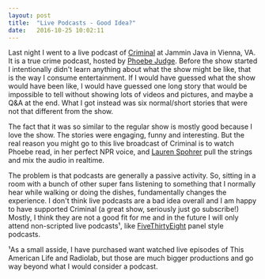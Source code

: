 ```yaml
---
layout: post
title:  "Live Podcasts - Good Idea?"
date:   2016-10-25 10:02:11
---
```


Last night I went to a live podcast of [Criminal](http://thisiscriminal.com/) at Jammin Java in Vienna, VA. It is a true crime podcast, hosted by [Phoebe Judge](http://www.phoebejudge.com/). Before the show started I intentionally didn't learn anything about what the show might be like, that is the way I consume entertainment. If I would have guessed what the show would have been like, I would have guessed one long story that would be impossible to tell without showing lots of videos and pictures, and maybe a Q&A at the end. What I got instead was six normal/short stories that were not that different from the show.

The fact that it was so similar to the regular show is mostly good because I love the show. The stories were engaging, funny and interesting. But the real reason you might go to this live broadcast of Criminal is to watch Phoebe read, in her perfect NPR voice, and [Lauren Spohrer](http://www.laurenspohrer.com/) pull the strings and mix the audio in realtime.

The problem is that podcasts are generally a passive activity. So, sitting in a room with a bunch of other super fans listening to something that I normally hear while walking or doing the dishes, fundamentally changes the experience. I don't think live podcasts are a bad idea overall and I am happy to have supported Criminal (a great show, seriously just go subscribe!) Mostly, I think they are not a good fit for me and in the future I will only attend non-scripted live podcasts¹, like [FiveThirtyEight](http://fivethirtyeight.com/tag/elections-podcast/) panel style podcasts.


¹As a small asside, I have purchased want watched live episodes of This American Life and Radiolab, but those are much bigger productions and go way beyond what I would consider a podcast.